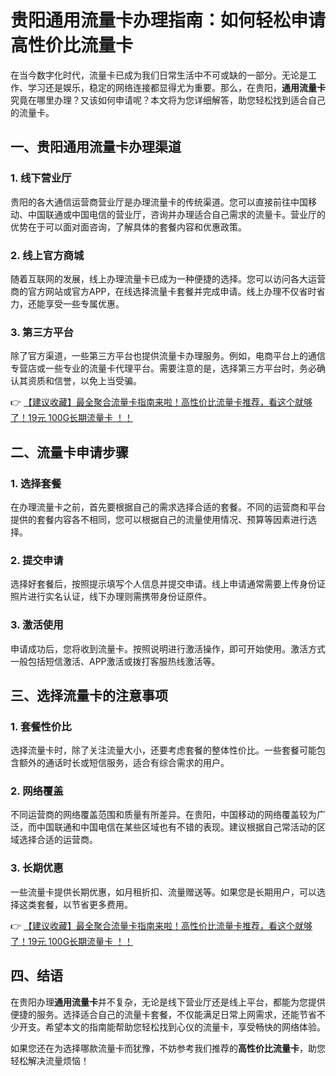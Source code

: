# 贵阳通用流量卡办理指南：如何轻松申请高性价比流量卡

在当今数字化时代，流量卡已成为我们日常生活中不可或缺的一部分。无论是工作、学习还是娱乐，稳定的网络连接都显得尤为重要。那么，在贵阳，**通用流量卡**究竟在哪里办理？又该如何申请呢？本文将为您详细解答，助您轻松找到适合自己的流量卡。

## 一、贵阳通用流量卡办理渠道

### 1. 线下营业厅
贵阳的各大通信运营商营业厅是办理流量卡的传统渠道。您可以直接前往中国移动、中国联通或中国电信的营业厅，咨询并办理适合自己需求的流量卡。营业厅的优势在于可以面对面咨询，了解具体的套餐内容和优惠政策。

### 2. 线上官方商城
随着互联网的发展，线上办理流量卡已成为一种便捷的选择。您可以访问各大运营商的官方网站或官方APP，在线选择流量卡套餐并完成申请。线上办理不仅省时省力，还能享受一些专属优惠。

### 3. 第三方平台
除了官方渠道，一些第三方平台也提供流量卡办理服务。例如，电商平台上的通信专营店或一些专业的流量卡代理平台。需要注意的是，选择第三方平台时，务必确认其资质和信誉，以免上当受骗。

👉 [【建议收藏】最全聚合流量卡指南来啦！高性价比流量卡推荐，看这个就够了！19元 100G长期流量卡 ！！](https://bit.ly/Liuliangka)

## 二、流量卡申请步骤

### 1. 选择套餐
在办理流量卡之前，首先要根据自己的需求选择合适的套餐。不同的运营商和平台提供的套餐内容各不相同，您可以根据自己的流量使用情况、预算等因素进行选择。

### 2. 提交申请
选择好套餐后，按照提示填写个人信息并提交申请。线上申请通常需要上传身份证照片进行实名认证，线下办理则需携带身份证原件。

### 3. 激活使用
申请成功后，您将收到流量卡。按照说明进行激活操作，即可开始使用。激活方式一般包括短信激活、APP激活或拨打客服热线激活等。

## 三、选择流量卡的注意事项

### 1. 套餐性价比
选择流量卡时，除了关注流量大小，还要考虑套餐的整体性价比。一些套餐可能包含额外的通话时长或短信服务，适合有综合需求的用户。

### 2. 网络覆盖
不同运营商的网络覆盖范围和质量有所差异。在贵阳，中国移动的网络覆盖较为广泛，而中国联通和中国电信在某些区域也有不错的表现。建议根据自己常活动的区域选择合适的运营商。

### 3. 长期优惠
一些流量卡提供长期优惠，如月租折扣、流量赠送等。如果您是长期用户，可以选择这类套餐，以节省更多费用。

👉 [【建议收藏】最全聚合流量卡指南来啦！高性价比流量卡推荐，看这个就够了！19元 100G长期流量卡 ！！](https://bit.ly/Liuliangka)

## 四、结语

在贵阳办理**通用流量卡**并不复杂，无论是线下营业厅还是线上平台，都能为您提供便捷的服务。选择适合自己的流量卡套餐，不仅能满足日常上网需求，还能节省不少开支。希望本文的指南能帮助您轻松找到心仪的流量卡，享受畅快的网络体验。

如果您还在为选择哪款流量卡而犹豫，不妨参考我们推荐的**高性价比流量卡**，助您轻松解决流量烦恼！